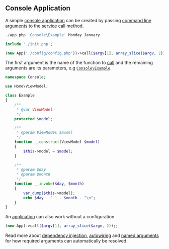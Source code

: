 ## Console Application
A simple [console application](https://github.com/mvc5/mvc5-application/blob/master/app.php) can be created by passing [command line arguments](http://php.net/manual/en/reserved.variables.argv.php) to the [service](https://github.com/mvc5/mvc5/blob/master/src/Service/Service.php) [call](https://github.com/mvc5/mvc5/blob/master/src/Resolver/Service.php#L21) method.

```php
./app.php 'Console\Example' Monday January
```

```php
include './init.php';

(new App('./config/config.php'))->call($argv[1], array_slice($argv, 2));
```

The first argument is the name of the function to [call](https://github.com/mvc5/mvc5/blob/master/src/Resolver/Service.php#L21) and the remaining arguments are its parameters, e.g [<code>Console\Example</code>](https://github.com/mvc5/mvc5-application/blob/master/src/Console/Example.php).

```php
namespace Console;

use Home\ViewModel;

class Example
{
    /**
     * @var ViewModel
     */
    protected $model;

    /**
     * @param ViewModel $model
     */
    function __construct(ViewModel $model)
    {
        $this->model = $model;
    }

    /**
     * @param $day
     * @param $month
     */
    function __invoke($day, $month)
    {
        var_dump($this->model);
        echo $day . ' ' . $month . "\n";
    }
}
```

An [application](https://github.com/mvc5/mvc5/blob/master/src/App.php) can also work without a configuration. 

```php
(new App)->call($argv[1], array_slice($argv, 2));;
```

Read more about <a href="#dependency-injection">dependency injection</a>, <a href="#autowiring">autowiring</a> and <a href="#named-arguments">named arguments</a> for how required arguments can automatically be resolved.
